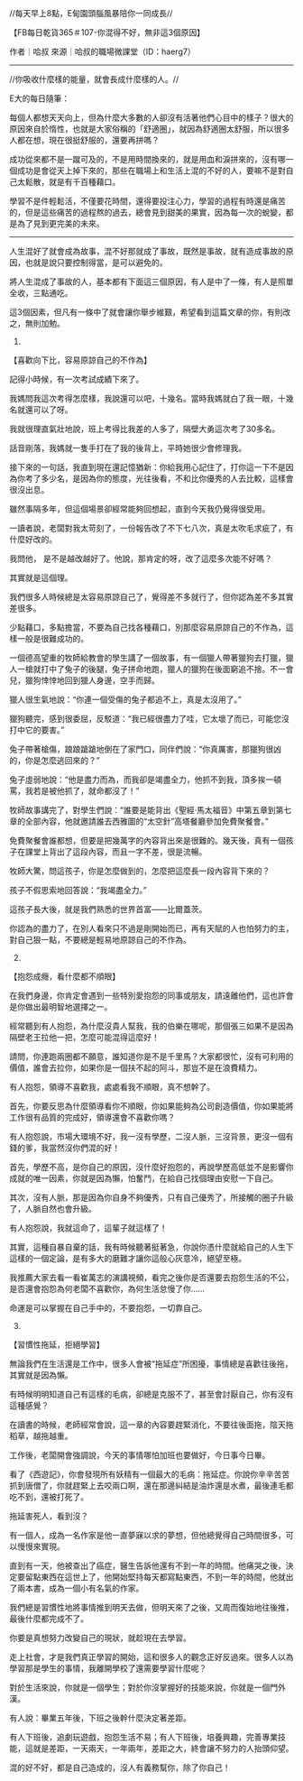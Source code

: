 //每天早上8點，E甸園頭腦風暴陪你一同成長//

【FB每日乾貨365＃107-你混得不好，無非這3個原因】

作者｜哈叔 
來源｜哈叔的職場微課堂（ID：haerg7）

*******
//你吸收什麼樣的能量，就會長成什麼樣的人。//

E大的每日隨筆：

每個人都想天天向上，但為什麼大多數的人卻沒有活著他們心目中的樣子？很大的原因來自於惰性，也就是大家俗稱的「舒適圈」，就因為舒適圈太舒服，所以很多人都在想，現在很挺舒服的，還要再拼嗎？

成功從來都不是一蹴可及的，不是用時間換來的，就是用血和淚拼來的，沒有哪一個成功是會從天上掉下來的，那些在職場上和生活上混的不好的人，要嘛不是對自己太鬆散，就是有千百種藉口。

學習不是件輕鬆活，不僅要花時間，還得要投注心力，學習的過程有時還是痛苦的，但是這些痛苦的過程熬的過去，總會見到甜美的果實，因為每一次的蛻變，都是為了見到更完美的未來。

********

人生混好了就會成為故事，混不好那就成了事故，既然是事故，就有造成事故的原因，也就是說只要控制得當，是可以避免的。

將人生混成了事故的人，基本都有下面這三個原因，有人是中了一條，有人是照單全收，三點通吃。

這3個因素，但凡有一條中了就會讓你舉步維艱，希望看到這篇文章的你，有則改之，無則加勉。

01.
【喜歡向下比，容易原諒自己的不作為】

記得小時候，有一次考試成績下來了。

我媽問我這次考得怎麼樣，我說還可以吧，十幾名。當時我媽就白了我一眼，十幾名就還可以了呀。

我就很理直氣壯地說，班上考得比我差的人多了，隔壁大勇這次考了30多名。

話音剛落，我媽就一隻手打在了我的後背上，平時她很少會修理我。

接下來的一句話，我直到現在還記憶猶新：你給我用心記住了，打你這一下不是因為你考了多少名，是因為你的態度，光往後看，不和比你優秀的人去比較，這樣會很沒出息。

雖然事隔多年，但這個場景卻經常能夠回想起，直到今天我仍覺得很受用。

一讀者說，老闆對我太苛刻了，一份報告改了不下七八次，真是太吹毛求疵了，有什麼好改的。

我問他， 是不是越改越好了。他說，那肯定的呀，改了這麼多次能不好嗎？

其實就是這個理。

我們很多人時候總是太容易原諒自己了，覺得差不多就行了，但你認為差不多其實差很多。

少點藉口，多點擔當，不要為自己找各種藉口，別那麼容易原諒自己的不作為，這樣一般是很難成功的。

一個德高望重的牧師給教會的學生講了一個故事，有一個獵人帶著獵狗去打獵，獵人一槍就打中了兔子的後腿，兔子拼命地跑，獵人的獵狗在後面窮追不捨。不一會兒，獵狗悻悻地回到獵人身邊，空手而歸。

獵人很生氣地說：“你連一個受傷的兔子都追不上，真是太沒用了。”

獵狗聽完，感到很委屈，反駁道：“我已經很盡力了哇，它太壞了而已，可能您沒打中它的要害。”

兔子帶著槍傷，踉踉蹌蹌地倒在了家門口，同伴們說：“你真厲害，那獵狗很凶的，你是怎麼逃回來的？”

兔子虛弱地說：“他是盡力而為，而我卻是竭盡全力，他抓不到我，頂多挨一頓罵，我若是被他抓了，就命都沒了！”

牧師故事講完了，對學生們說：“誰要是能背出《聖經·馬太福音》中第五章到第七章的全部內容，他就邀請誰去西雅圖的“太空針”高塔餐廳參加免費聚餐會。”

免費聚餐會誰都想，但要是把幾萬字的內容背出來是很難的。幾天後，真有一個孩子在課堂上背出了這段內容，而且一字不差，很是流暢。

牧師大驚，問這孩子，你是怎麼做到的，怎麼把這麼長一段內容背下來的？

孩子不假思索地回答說：“我竭盡全力。”

這孩子長大後，就是我們熟悉的世界首富——比爾蓋茨。

你認為的盡力了，在別人看來只不過是剛開始而已，再有天賦的人也怕努力的主，對自己狠一點，不要總是輕易地原諒自己的不作為。

02.
【抱怨成癮，看什麼都不順眼】

在我們身邊，你肯定會遇到一些特別愛抱怨的同事或朋友，請遠離他們，這也許會是你做出最明智地選擇之一。

經常聽到有人抱怨，為什麼沒貴人幫我，我的伯樂在哪呢，那個張三如果不是因為隔壁老王拉他一把，怎麼可能混得這麼好！

請問，你連跑兩圈都不願意，誰知道你是不是千里馬？大家都很忙，沒有可利用的價值，誰會去拉你，如果你是一個扶不起的阿斗，那豈不是在浪費精力。

有人抱怨，領導不喜歡我，處處看我不順眼，真不想幹了。

首先，你要反思為什麼領導看你不順眼，你如果能夠為公司創造價值，你如果能將工作很有品質的完成好，領導還會不喜歡你嗎？

有人抱怨說，市場大環境不好，我一沒有學歷，二沒人脈，三沒背景，更沒一個有錢的爹，我當然沒你們混的好！

首先，學歷不高，是你自己的原因，沒什麼好抱怨的，再說學歷高低並不是影響你成就的唯一因素，你就是因為懶，怕奮鬥，在給自己找個理由安慰一下自己。

其次，沒有人脈，那是因為你自身不夠優秀，只有自己優秀了，所接觸的圈子升級了，人脈自然也會升級。

有人抱怨說，我就這命了，這輩子就這樣了！

其實，這種自暴自棄的話，我有時候聽著挺著急，你說你憑什麼就給自己的人生下這樣的一個定論，是有多大的磨難才讓你這般心灰意冷，絕望至極。

我推薦大家去看一看崔萬志的演講視頻，看完之後你是否還要去抱怨生活的不公，是否還會抱怨為何老闆不喜歡你，為何生活怠慢了你……

命運是可以掌握在自己手中的，不要抱怨，一切靠自己。

03.
【習慣性拖延，拒絕學習】

無論我們在生活還是工作中，很多人會被“拖延症”所困擾，事情總是喜歡往後拖，其實就是因為懶。

有時候明明知道自己有這樣的毛病，卻總是克服不了，甚至會討厭自己，你有沒有這種感覺？

在讀書的時候，老師經常會說，這一章的內容要趕緊消化，不要往後面拖，陰天拖稻草，越拖越重。

工作後，老闆開會強調說，今天的事情哪怕加班也要做好，今日事今日畢。

看了《西遊記》，你會發現所有妖精有一個最大的毛病：拖延症。你說你辛辛苦苦抓到唐僧了，你就趕緊上去咬兩口啊，還在那邊糾結是油炸還是水煮，最後連毛都吃不到，還被打死了。

拖延害死人，看到沒？

有一個人，成為一名作家是他一直夢寐以求的夢想，但他總覺得自己時間很多，可以慢慢來實現。

直到有一天，他被查出了癌症，醫生告訴他還有不到一年的時間。他痛哭之後，決定要留點東西在這世上了，他開始堅持每天都寫點東西，不到一年的時間，他就出了兩本書，成為一個小有名氣的作家。

我們總是習慣性地將事情推到明天去做，但明天來了之後，又周而復始地往後推，最後什麼都完成不了。

你要是真想努力改變自己的現狀，就趁現在去學習。

走上社會，才是我們真正學習的開始，這和很多人的觀念正好反過來。很多人以為學習那是學生的事情，我離開學校了還需要學習什麼呢？

對於生活來說，你就是一個學生；對於你沒掌握好的技能來說，你就是一個門外漢。

有人說：畢業五年後，下班之後幹什麼決定著差距。

有人下班後，追劇玩遊戲，抱怨生活不易；有人下班後，培養興趣，完善專業技能，這就是差距，一天兩天，一年兩年，差距之大，終會讓不努力的人抬頭仰望。

混的好不好，都是自己造成的，沒人有義務幫你，除了你自己！